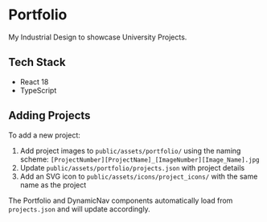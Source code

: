 # Portfolio

My Industrial Design to showcase University Projects.

## Tech Stack

- React 18
- TypeScript

## Adding Projects

To add a new project:

1. Add project images to `public/assets/portfolio/` using the naming scheme: `[ProjectNumber][ProjectName]_[ImageNumber][Image_Name].jpg`
2. Update `public/assets/portfolio/projects.json` with project details
3. Add an SVG icon to `public/assets/icons/project_icons/` with the same name as the project

The Portfolio and DynamicNav components automatically load from `projects.json` and will update accordingly.
